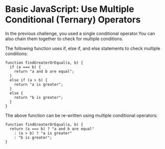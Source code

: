 # Basic JavaScript: Use Multiple Conditional (Ternary) Operators

In the previous challenge, you used a single conditional operator.You can also chain them together to check for multiple conditions.

The following function uses if, else if, and else statements to check multiple conditions:

```
function findGreaterOrEqual(a, b) {
  if (a === b) {
    return "a and b are equal";
  }
  else if (a > b) {
    return "a is greater";
  }
  else {
    return "b is greater";
  }
}
```

The above function can be re-written using multiple conditional operators:

```
function findGreaterOrEqual(a, b) {
  return (a === b) ? "a and b are equal"
    : (a > b) ? "a is greater"
    : "b is greater";
}
```
